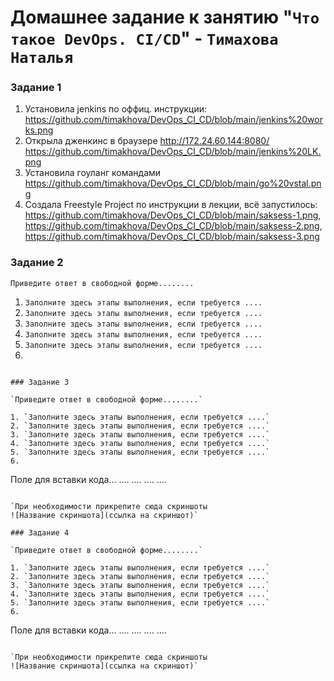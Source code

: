 # Домашнее задание к занятию "`Что такое DevOps. СI/СD`" - `Тимахова Наталья`

### Задание 1

1. Установила jenkins по оффиц. инструкции: https://github.com/timakhova/DevOps_CI_CD/blob/main/jenkins%20works.png
2. Открыла дженкинс в браузере http://172.24.60.144:8080/ https://github.com/timakhova/DevOps_CI_CD/blob/main/jenkins%20LK.png
3. Установила гоуланг командами https://github.com/timakhova/DevOps_CI_CD/blob/main/go%20vstal.png
4. Создала Freestyle Project по инструкции в лекции, всё запустилось: https://github.com/timakhova/DevOps_CI_CD/blob/main/saksess-1.png, https://github.com/timakhova/DevOps_CI_CD/blob/main/saksess-2.png, https://github.com/timakhova/DevOps_CI_CD/blob/main/saksess-3.png

### Задание 2

`Приведите ответ в свободной форме........`

1. `Заполните здесь этапы выполнения, если требуется ....`
2. `Заполните здесь этапы выполнения, если требуется ....`
3. `Заполните здесь этапы выполнения, если требуется ....`
4. `Заполните здесь этапы выполнения, если требуется ....`
5. `Заполните здесь этапы выполнения, если требуется ....`
6. 

```

### Задание 3

`Приведите ответ в свободной форме........`

1. `Заполните здесь этапы выполнения, если требуется ....`
2. `Заполните здесь этапы выполнения, если требуется ....`
3. `Заполните здесь этапы выполнения, если требуется ....`
4. `Заполните здесь этапы выполнения, если требуется ....`
5. `Заполните здесь этапы выполнения, если требуется ....`
6. 

```
Поле для вставки кода...
....
....
....
....
```

`При необходимости прикрепитe сюда скриншоты
![Название скриншота](ссылка на скриншот)`

### Задание 4

`Приведите ответ в свободной форме........`

1. `Заполните здесь этапы выполнения, если требуется ....`
2. `Заполните здесь этапы выполнения, если требуется ....`
3. `Заполните здесь этапы выполнения, если требуется ....`
4. `Заполните здесь этапы выполнения, если требуется ....`
5. `Заполните здесь этапы выполнения, если требуется ....`
6. 

```
Поле для вставки кода...
....
....
....
....
```

`При необходимости прикрепитe сюда скриншоты
![Название скриншота](ссылка на скриншот)`
